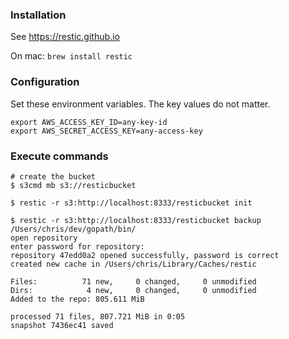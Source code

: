 ### Installation
See https://restic.github.io

On mac: `brew install restic`

### Configuration
Set these environment variables. The key values do not matter.
```
export AWS_ACCESS_KEY_ID=any-key-id
export AWS_SECRET_ACCESS_KEY=any-access-key
```

### Execute commands
```
# create the bucket
$ s3cmd mb s3://resticbucket

$ restic -r s3:http://localhost:8333/resticbucket init

$ restic -r s3:http://localhost:8333/resticbucket backup /Users/chris/dev/gopath/bin/
open repository
enter password for repository:
repository 47edd0a2 opened successfully, password is correct
created new cache in /Users/chris/Library/Caches/restic

Files:          71 new,     0 changed,     0 unmodified
Dirs:            4 new,     0 changed,     0 unmodified
Added to the repo: 805.611 MiB

processed 71 files, 807.721 MiB in 0:05
snapshot 7436ec41 saved

```